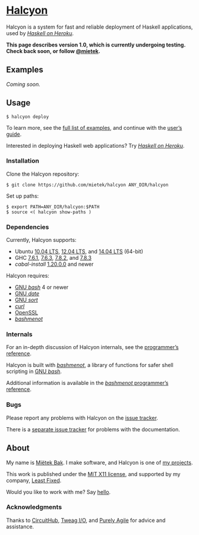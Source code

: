 [Halcyon](http://halcyon.sh/)
=============================

Halcyon is a system for fast and reliable deployment of Haskell applications, used by [_Haskell on Heroku_](http://haskellonheroku.com/).

**This page describes version 1.0, which is currently undergoing testing.  Check back soon, or follow [@mietek](http://twitter.com/mietek).**


Examples
--------

_Coming soon._


Usage
-----

```
$ halcyon deploy
```

To learn more, see the [full list of examples](http://halcyon.sh/examples/), and continue with the [user’s guide](http://halcyon.sh/guide/).

Interested in deploying Haskell web applications?  Try [_Haskell on Heroku_](http://haskellonheroku.com/).


### Installation

Clone the Halcyon repository:

```
$ git clone https://github.com/mietek/halcyon ANY_DIR/halcyon
```

Set up paths:

```
$ export PATH=ANY_DIR/halcyon:$PATH
$ source <( halcyon show-paths )
```


### Dependencies

Currently, Halcyon supports:

- Ubuntu [10.04 LTS](http://releases.ubuntu.com/10.04/), [12.04 LTS](http://releases.ubuntu.com/12.04/), and [14.04 LTS](http://releases.ubuntu.com/14.04/) (64-bit)
- GHC [7.6.1](http://www.haskell.org/ghc/download_ghc_7_6_1), [7.6.3](http://www.haskell.org/ghc/download_ghc_7_6_3), [7.8.2](http://www.haskell.org/ghc/download_ghc_7_8_2), and [7.8.3](http://www.haskell.org/ghc/download_ghc_7_8_3)
- _cabal-install_ [1.20.0.0](http://www.haskell.org/cabal/download.html) and newer

Halcyon requires:

- [GNU _bash_](http://gnu.org/software/bash/) 4 or newer
- [GNU _date_](http://gnu.org/software/coreutils/manual/html_node/date-invocation.html)
- [GNU _sort_](http://gnu.org/software/coreutils/manual/html_node/sort-invocation.html)
- [_curl_](http://curl.haxx.se/)
- [OpenSSL](https://www.openssl.org/)
- [_bashmenot_](http://bashmenot.mietek.io/)


### Internals

For an in-depth discussion of Halcyon internals, see the [programmer’s reference](http://halcyon.sh/reference/).

Halcyon is built with [_bashmenot_](http://bashmenot.mietek.io/), a library of functions for safer shell scripting in [GNU _bash_](http://gnu.org/software/bash/).

Additional information is available in the [_bashmenot_ programmer’s reference](http://bashmenot.mietek.io/reference/).


### Bugs

Please report any problems with Halcyon on the [issue tracker](https://github.com/mietek/halcyon/issues/).

There is a [separate issue tracker](https://github.com/mietek/halcyon-website/issues/) for problems with the documentation.


About
-----

My name is [Miëtek Bak](http://mietek.io/).  I make software, and Halcyon is one of [my projects](http://mietek.io/projects/).

This work is published under the [MIT X11 license](http://halcyon.sh/license/), and supported by my company, [Least Fixed](http://leastfixed.com/).

Would you like to work with me?  Say [hello](http://mietek.io/).


### Acknowledgments

Thanks to [CircuitHub](https://circuithub.com/), [Tweag I/O](http://www.tweag.io/), and [Purely Agile](http://purelyagile.com/) for advice and assistance.
